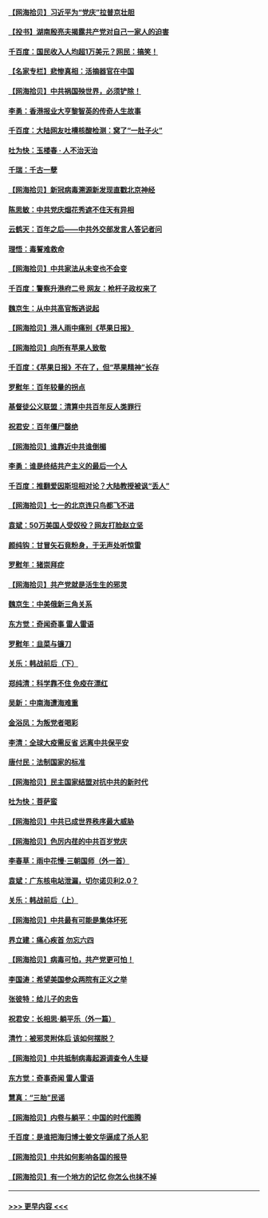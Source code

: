 #### [【网海拾贝】习近平为“党庆”拉普京壮胆](../pages/nsc993/n13057781.md?t=07010452) 
#### [【投书】湖南殷亮夫揭露共产党对自己一家人的迫害](../pages/nsc993/n13057744.md?t=07010452) 
#### [千百度：国民收入人均超1万美元？网民：搞笑！](../pages/nsc993/n13057692.md?t=07010452) 
#### [【名家专栏】悲惨真相：活摘器官在中国](../pages/nsc993/n13056611.md?t=07010452) 
#### [【网海拾贝】中共祸国殃世界，必须铲除！](../pages/nsc993/n13056011.md?t=07010452) 
#### [李勇：香港报业大亨黎智英的传奇人生故事](../pages/nsc993/n13055258.md?t=07010452) 
#### [千百度：大陆网友吐槽核酸检测：窝了“一肚子火”](../pages/nsc993/n13055194.md?t=07010452) 
#### [吐为快：玉楼春 · 人不治天治](../pages/nsc993/n13054028.md?t=07010452) 
#### [千瑞：千古一孽](../pages/nsc993/n13054016.md?t=07010452) 
#### [【网海拾贝】新冠病毒溯源新发现直戳北京神经](../pages/nsc993/n13052425.md?t=07010452) 
#### [陈思敏：中共党庆烟花秀遮不住天有异相](../pages/nsc993/n13052020.md?t=07010452) 
#### [云鹤天：百年之后——中共外交部发言人答记者问](../pages/nsc993/n13051604.md?t=07010452) 
#### [理悟：毒誓难救命](../pages/nsc993/n13051601.md?t=07010452) 
#### [【网海拾贝】中共家法从未变也不会变](../pages/nsc993/n13050366.md?t=07010452) 
#### [千百度：警察升港府二号 网友：枪杆子政权来了](../pages/nsc993/n13050261.md?t=07010452) 
#### [魏京生：从中共高官叛逃说起](../pages/nsc993/n13048997.md?t=07010452) 
#### [【网海拾贝】港人雨中痛别《苹果日报》](../pages/nsc993/n13048941.md?t=07010452) 
#### [【网海拾贝】向所有苹果人致敬](../pages/nsc993/n13046795.md?t=07010452) 
#### [千百度：《苹果日报》不在了，但“苹果精神”长存](../pages/nsc993/n13046703.md?t=07010452) 
#### [罗慰年：百年较量的拐点](../pages/nsc993/n13046542.md?t=07010452) 
#### [基督徒公义联盟：清算中共百年反人类罪行](../pages/nsc993/n13046499.md?t=07010452) 
#### [祝君安：百年僵尸罄绝](../pages/nsc993/n13045595.md?t=07010452) 
#### [【网海拾贝】谁靠近中共谁倒楣](../pages/nsc993/n13044667.md?t=07010452) 
#### [李勇：谁是终结共产主义的最后一个人](../pages/nsc993/n13044397.md?t=07010452) 
#### [千百度：推翻爱因斯坦相对论？大陆教授被讽“丢人”](../pages/nsc993/n13043908.md?t=07010452) 
#### [【网海拾贝】七一的北京连只鸟都飞不进](../pages/nsc993/n13041377.md?t=07010452) 
#### [袁斌：50万美国人受奴役？网友打脸赵立坚](../pages/nsc993/n13041330.md?t=07010452) 
#### [颜纯钩：甘冒矢石竟粉身，于无声处听惊雷](../pages/nsc993/n13041140.md?t=07010452) 
#### [罗慰年：猪崇拜症](../pages/nsc993/n13041071.md?t=07010452) 
#### [【网海拾贝】共产党就是活生生的邪灵](../pages/nsc993/n13036627.md?t=07010452) 
#### [魏京生：中美俄新三角关系](../pages/nsc993/n13035986.md?t=07010452) 
#### [东方觉：奇闻奇事 雷人雷语](../pages/nsc993/n13035878.md?t=07010452) 
#### [罗慰年：韭菜与镰刀](../pages/nsc993/n13034374.md?t=07010452) 
#### [关乐：韩战前后（下）](../pages/nsc993/n13034113.md?t=07010452) 
#### [郑纯清：科学靠不住 免疫在漂红](../pages/nsc993/n13034093.md?t=07010452) 
#### [吴新：中南海遭海难重](../pages/nsc993/n13034084.md?t=07010452) 
#### [金浴凤：为叛党者喝彩](../pages/nsc993/n13034058.md?t=07010452) 
#### [李清：全球大疫需反省 远离中共保平安](../pages/nsc993/n13033784.md?t=07010452) 
#### [唐付民：法制国家的标准](../pages/nsc993/n13032944.md?t=07010452) 
#### [【网海拾贝】民主国家结盟对抗中共的新时代](../pages/nsc993/n13031717.md?t=07010452) 
#### [吐为快：菩萨蛮](../pages/nsc993/n13030033.md?t=07010452) 
#### [【网海拾贝】中共已成世界秩序最大威胁](../pages/nsc993/n13028138.md?t=07010452) 
#### [【网海拾贝】色厉内荏的中共百岁党庆](../pages/nsc993/n13025582.md?t=07010452) 
#### [李春草：雨中花慢‧三朝国师（外一首）](../pages/nsc993/n13025567.md?t=07010452) 
#### [袁斌：广东核电站泄漏，切尔诺贝利2.0？](../pages/nsc993/n13025475.md?t=07010452) 
#### [关乐：韩战前后（上）](../pages/nsc993/n13025387.md?t=07010452) 
#### [【网海拾贝】中共最有可能是集体坏死](../pages/nsc993/n13023101.md?t=07010452) 
#### [界立建：痛心疾首 勿忘六四](../pages/nsc993/n13022339.md?t=07010452) 
#### [【网海拾贝】病毒可怕，共产党更可怕！](../pages/nsc993/n13020728.md?t=07010452) 
#### [李国涛：希望美国参众两院有正义之举](../pages/nsc993/n13020674.md?t=07010452) 
#### [张彼特：给儿子的忠告](../pages/nsc993/n13018934.md?t=07010452) 
#### [祝君安：长相思‧躺平乐（外一篇）](../pages/nsc993/n13018923.md?t=07010452) 
#### [清竹：被邪灵附体后 该如何摆脱？](../pages/nsc993/n13018877.md?t=07010452) 
#### [【网海拾贝】中共抵制病毒起源调查令人生疑](../pages/nsc993/n13017785.md?t=07010452) 
#### [东方觉：奇事奇闻 雷人雷语](../pages/nsc993/n13017577.md?t=07010452) 
#### [慧真：“三胎”民谣](../pages/nsc993/n13017394.md?t=07010452) 
#### [【网海拾贝】内卷与躺平：中国的时代图腾](../pages/nsc993/n13016128.md?t=07010452) 
#### [千百度：是谁把海归博士姜文华逼成了杀人犯](../pages/nsc993/n13015218.md?t=07010452) 
#### [【网海拾贝】中共如何影响各国的报导](../pages/nsc993/n13012599.md?t=07010452) 
#### [【网海拾贝】有一个地方的记忆 你怎么也抹不掉](../pages/nsc993/n13009802.md?t=07010452) 

----
#### [ >>> 更早内容 <<< ](../indexes/nsc993-earlier.md)
